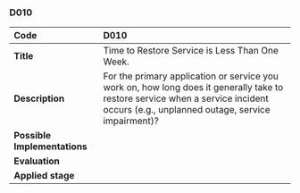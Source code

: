 ### D010

|**Code**           | **D010** |
| :--               | :--      |
|**Title**          | Time to Restore Service is Less Than One Week.|
|**Description**    | For the primary application or service you work on, how long does it generally take to restore service when a service incident occurs (e.g., unplanned outage, service impairment)?|
|**Possible Implementations** | |
|**Evaluation**     | |
|**Applied stage**  | |
